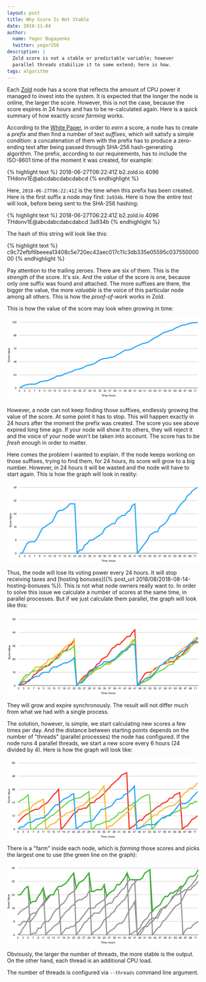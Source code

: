```yaml
---
layout: post
title: Why Score Is Not Stable
date: 2018-11-04
author:
  name: Yegor Bugayenko
  twitter: yegor256
description: |
  Zold score is not a stable or predictable variable; however
  parallel threads stabilize it to some extend; here is how.
tags: algorithm
---
```


Each [Zold](https://www.zold.io) node has a score that reflects the amount of CPU power
it managed to invest into the system. It is expected that the longer
the node is online, the larger the score. However, this is not the case,
because the score expires in 24 hours and has to be re-calculated again.
Here is a quick summary of how exactly _score farming_ works.

<!--more-->

According to the [White Paper](https://papers.zold.io/wp.pdf), in order
to _earn_ a score, a node has to create a _prefix_ and then find a number
of text _suffixes_, which will satisfy a simple condition: a concatenation
of them with the prefix has to produce a zero-ending text after
being passed through SHA-256  hash-generating algorithm. The prefix,
according to our requirements, has to include the ISO-8601 time of the
moment it was created, for example:

{% highlight text %}
2018-06-27T06:22:41Z b2.zold.io 4096 THdonv1E@abcdabcdabcdabcd
{% endhighlight %}

Here, `2018-06-27T06:22:41Z` is the time when this prefix has been created. Here is the
first suffix a node may find: `3a934b`. Here is how
the entire text will look, before being sent to the SHA-256 hashing:

{% highlight text %}
2018-06-27T06:22:41Z b2.zold.io 4096 THdonv1E@abcdabcdabcdabcd 3a934b
{% endhighlight %}

The hash of this string will look like this:

{% highlight text %}
c9c72efbf6beeea13408c5e720ec42aec017c11c3db335e05595c03755000000
{% endhighlight %}

Pay attention to the trailing zeroes. There are six of them. This is the
_strength_ of the score. It's six. And the _value_ of the score is one,
because only one suffix was found and attached. The more suffixes are there,
the bigger the value, the more _valuable_ is the voice of this particular
node among all others. This is how the _proof-of-work_ works in Zold.

This is how the value of the score may look when growing in time:

<img src="/images/2018/11/score-1.png"/>

However, a node can not keep finding those suffixes, endlessly growing the
value of the score. At some point it has to stop. This will happen exactly
in 24 hours after the moment the prefix was created. The score you see
above expired long time ago. If your node will show it to others, they will
reject it and the voice of your node won't be taken into account. The score
has to be _fresh_ enough in order to matter.

Here comes the problem I wanted to explain. If the node keeps working on
those suffixes, trying to find them, for 24 hours, its score will grow to a big
number. However, in 24 hours it will be wasted and the node will have to start
again. This is how the graph will look in reality:

<img src="/images/2018/11/score-2.png"/>

Thus, the node will lose its voting power every 24 hours. It will stop
receiving taxes and [hosting bonuses]({% post_url 2018/08/2018-08-14-hosting-bonuses %}).
This is not what node owners really want to. In order to solve this issue
we calculate a number of scores at the same time, in parallel processes.
But if we just calculate them parallel, the graph will look like this:

<img src="/images/2018/11/score-3.png"/>

They will grow and expire synchronously. The result will not differ much
from what we had with a single process.

The solution, however, is simple, we start
calculating new scores a few times per day. And the distance between starting
points depends on the number of "threads" (parallel processes) the node
has configured. If the node runs 4 parallel threads, we start a new score
every 6 hours (24 divided by 4). Here is how the graph will look like:

<img src="/images/2018/11/score-4.png"/>

There is a "farm" inside each node, which is _farming_ those scores and
picks the largest one to use (the green line on the graph):

<img src="/images/2018/11/score-5.png"/>

Obviously, the larger the number of threads,
the more stable is the output. On the other hand, each thread is an additional
CPU load.

The number of threads is configured via `--threads` command line argument.
